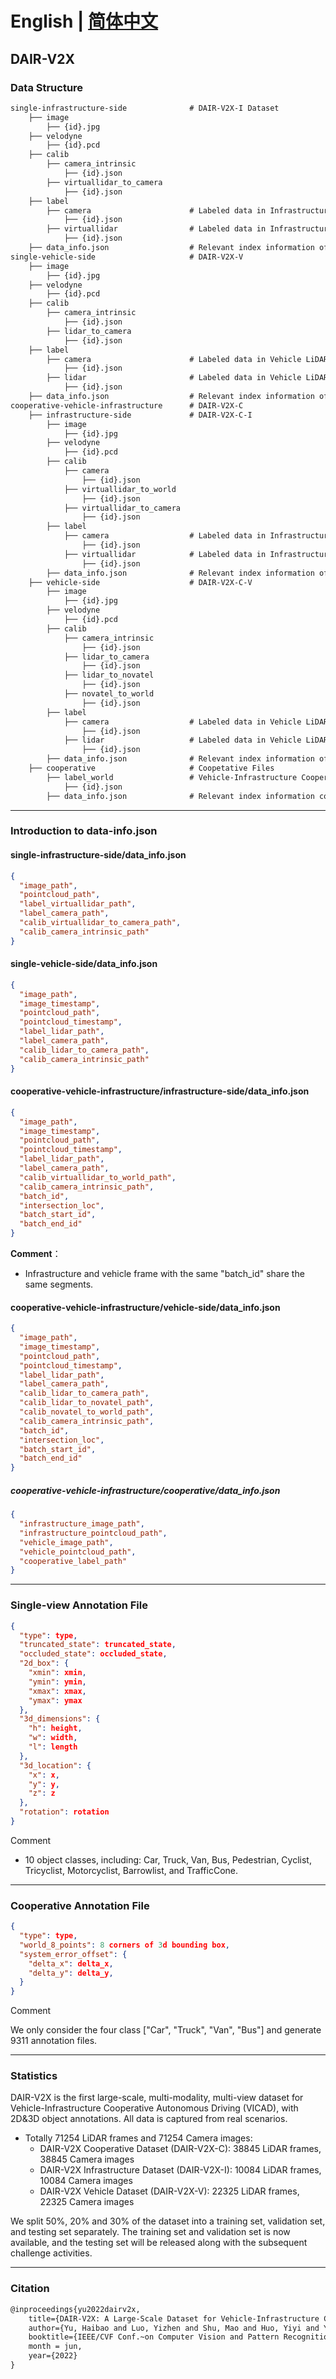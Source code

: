 # English | [简体中文](./README_zh-CN.md)

## DAIR-V2X

### Data Structure

```markdown
single-infrastructure-side              # DAIR-V2X-I Dataset
    ├── image
        ├── {id}.jpg
    ├── velodyne
        ├── {id}.pcd
    ├── calib
        ├── camera_intrinsic
            ├── {id}.json
        ├── virtuallidar_to_camera
            ├── {id}.json
    ├── label
        ├── camera                      # Labeled data in Infrastructure Virtual LiDAR Coordinate System fitting objects in image based on image frame time
            ├── {id}.json
        ├── virtuallidar                # Labeled data in Infrastructure Virtual LiDAR Coordinate System fitting objects in point cloud based on point cloud frame time
            ├── {id}.json
    ├── data_info.json                  # Relevant index information of the Infrastructure data
single-vehicle-side                     # DAIR-V2X-V
    ├── image
        ├── {id}.jpg
    ├── velodyne
        ├── {id}.pcd
    ├── calib
        ├── camera_intrinsic
            ├── {id}.json
        ├── lidar_to_camera
            ├── {id}.json
    ├── label
        ├── camera                      # Labeled data in Vehicle LiDAR Coordinate System fitting objects in image based on image frame time
            ├── {id}.json
        ├── lidar                       # Labeled data in Vehicle LiDAR Coordinate System fitting objects in point cloud based on point cloud frame time
            ├── {id}.json
    ├── data_info.json                  # Relevant index information of the Vehicle data
cooperative-vehicle-infrastructure      # DAIR-V2X-C
    ├── infrastructure-side             # DAIR-V2X-C-I
        ├── image
            ├── {id}.jpg
        ├── velodyne
            ├── {id}.pcd
        ├── calib
            ├── camera
                ├── {id}.json
            ├── virtuallidar_to_world
                ├── {id}.json
            ├── virtuallidar_to_camera
                ├── {id}.json
        ├── label
            ├── camera                  # Labeled data in Infrastructure Virtual LiDAR Coordinate System fitting objects in image based on image frame time
                ├── {id}.json
            ├── virtuallidar            # Labeled data in Infrastructure Virtual LiDAR Coordinate System fitting objects in point cloud based on point cloud frame time
                ├── {id}.json
        ├── data_info.json              # Relevant index information of Infrastructure data
    ├── vehicle-side                    # DAIR-V2X-C-V
        ├── image
            ├── {id}.jpg
        ├── velodyne
            ├── {id}.pcd
        ├── calib
            ├── camera_intrinsic
                ├── {id}.json
            ├── lidar_to_camera
                ├── {id}.json
            ├── lidar_to_novatel
                ├── {id}.json
            ├── novatel_to_world
                ├── {id}.json
        ├── label
            ├── camera                  # Labeled data in Vehicle LiDAR Coordinate System fitting objects in image based on image frame time
                ├── {id}.json
            ├── lidar                   # Labeled data in Vehicle LiDAR Coordinate System fitting objects in point cloud based on point cloud frame time
                ├── {id}.json
        ├── data_info.json              # Relevant index information of the Vehicle data
    ├── cooperative                     # Coopetative Files
        ├── label_world                 # Vehicle-Infrastructure Cooperative (VIC) Annotation files
            ├── {id}.json
        ├── data_info.json              # Relevant index information combined the Infrastructure data and the Vehicle data
```

______________________________________________________________________

### Introduction to data-info.json

#### single-infrastructure-side/data_info.json

```json
{
  "image_path",
  "pointcloud_path",
  "label_virtuallidar_path",
  "label_camera_path",
  "calib_virtuallidar_to_camera_path",
  "calib_camera_intrinsic_path"
}
```

#### single-vehicle-side/data_info.json

```json
{
  "image_path",
  "image_timestamp",
  "pointcloud_path",
  "pointcloud_timestamp",
  "label_lidar_path",
  "label_camera_path",
  "calib_lidar_to_camera_path",
  "calib_camera_intrinsic_path"
}
```

#### cooperative-vehicle-infrastructure/infrastructure-side/data_info.json

```json
{
  "image_path",
  "image_timestamp",
  "pointcloud_path",
  "pointcloud_timestamp",
  "label_lidar_path",
  "label_camera_path",
  "calib_virtuallidar_to_world_path",
  "calib_camera_intrinsic_path",
  "batch_id",
  "intersection_loc",
  "batch_start_id",
  "batch_end_id"
}
```

**Comment**：

- Infrastructure and vehicle frame with the same "batch_id" share the same segments.

#### cooperative-vehicle-infrastructure/vehicle-side/data_info.json

```json
{
  "image_path",
  "image_timestamp",
  "pointcloud_path",
  "pointcloud_timestamp",
  "label_lidar_path",
  "label_camera_path",
  "calib_lidar_to_camera_path",
  "calib_lidar_to_novatel_path",
  "calib_novatel_to_world_path",
  "calib_camera_intrinsic_path",
  "batch_id",
  "intersection_loc",
  "batch_start_id",
  "batch_end_id"
}
```

##### cooperative-vehicle-infrastructure/cooperative/data_info.json

```json
{
  "infrastructure_image_path",
  "infrastructure_pointcloud_path",
  "vehicle_image_path",
  "vehicle_pointcloud_path",
  "cooperative_label_path"
}
```

______________________________________________________________________

### Single-view Annotation File

```json
{
  "type": type,
  "truncated_state": truncated_state,
  "occluded_state": occluded_state,
  "2d_box": {
    "xmin": xmin,
    "ymin": ymin,
    "xmax": xmax,
    "ymax": ymax
  },
  "3d_dimensions": {
    "h": height,
    "w": width,
    "l": length
  },
  "3d_location": {
    "x": x,
    "y": y,
    "z": z
  },
  "rotation": rotation
}
```

Comment

- 10 object classes, including: Car, Truck, Van, Bus, Pedestrian, Cyclist, Tricyclist,
  Motorcyclist, Barrowlist, and TrafficCone.

______________________________________________________________________

### Cooperative Annotation File

```json
{
  "type": type,
  "world_8_points": 8 corners of 3d bounding box,
  "system_error_offset": {
    "delta_x": delta_x,
    "delta_y": delta_y,
  }
}
```

Comment

We only consider the four class \["Car", "Truck", "Van", "Bus"\] and generate 9311 annotation files.

______________________________________________________________________

### Statistics

DAIR-V2X is the first large-scale, multi-modality, multi-view dataset for Vehicle-Infrastructure Cooperative Autonomous Driving (VICAD), with 2D&3D object annotations. All data is captured from real scenarios.

- Totally 71254 LiDAR frames and 71254 Camera images:
  - DAIR-V2X Cooperative Dataset (DAIR-V2X-C): 38845 LiDAR frames, 38845 Camera images
  - DAIR-V2X Infrastructure Dataset (DAIR-V2X-I): 10084 LiDAR frames, 10084 Camera images
  - DAIR-V2X Vehicle Dataset (DAIR-V2X-V): 22325 LiDAR frames, 22325 Camera images

We split 50%, 20% and 30% of the dataset into a training set, validation set, and testing set separately. The training set and validation set is now available, and the testing set will be released along with the subsequent challenge activities.

______________________________________________________________________

### Citation

```txt
@inproceedings{yu2022dairv2x,
    title={DAIR-V2X: A Large-Scale Dataset for Vehicle-Infrastructure Cooperative 3D Object Detection},
    author={Yu, Haibao and Luo, Yizhen and Shu, Mao and Huo, Yiyi and Yang, Zebang and Shi, Yifeng and Guo, Zhenglong and Li, Hanyu and Hu, Xing and Yuan, Jirui and Nie, Zaiqing},
    booktitle={IEEE/CVF Conf.~on Computer Vision and Pattern Recognition (CVPR)},
    month = jun,
    year={2022}
}
```
